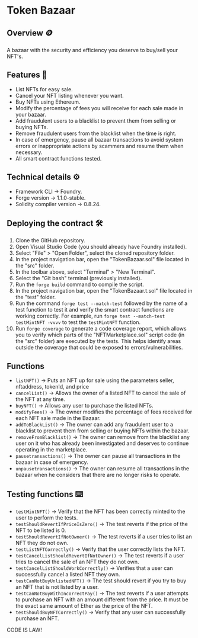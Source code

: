 # Token Bazaar
## Overview 🪙
A bazaar with the security and efficiency you deserve to buy/sell your NFT's.
## Features 📃
* List NFTs for easy sale.
* Cancel your NFT listing whenever you want.
* Buy NFTs using Ethereum.
* Modify the percentage of fees you will receive for each sale made in your bazaar.
* Add fraudulent users to a blacklist to prevent them from selling or buying NFTs.
* Remove fraudulent users from the blacklist when the time is right.
* In case of emergency, pause all bazaar transactions to avoid system errors or inappropriate actions by scammers and resume them when necessary.
* All smart contract functions tested.
## Technical details ⚙️
* Framework CLI -> Foundry.
* Forge version -> 1.1.0-stable.
* Solidity compiler version -> 0.8.24.
## Deploying the contract 🛠️
1. Clone the GitHub repository.
2. Open Visual Studio Code (you should already have Foundry installed).
3. Select "File" > "Open Folder", select the cloned repository folder.
4. In the project navigation bar, open the "TokenBazaar.sol" file located in the "src" folder.
5. In the toolbar above, select "Terminal" > "New Terminal".
6. Select the "Git bash" terminal (previously installed).
7. Run the `forge build` command to compile the script.
8. In the project navigation bar, open the "TokenBazaar.t.sol" file located in the "test" folder.
9. Run the command `forge test --match-test` followed by the name of a test function to test it and verify the smart contract functions are working correctly. For example, run `forge test --match-test testMintNFT -vvvv` to test the `testMintNFT` function.
10. Run `forge coverage` to generate a code coverage report, which allows you to verify which parts of the "NFTMarketplace.sol" script code (in the "src" folder) are executed by the tests. This helps identify areas outside the coverage that could be exposed to errors/vulnerabilities.
## Functions 
* `listNFT()` -> Puts an NFT up for sale using the parameters seller, nftaddress, tokenId, and price
* `cancelList()` -> Allows the owner of a listed NFT to cancel the sale of the NFT at any time.
* `buyNFT()` -> Allows any user to purchase the listed NFTs.
* `modifyFees()` -> The owner modifies the percentage of fees received for each NFT sale made in the Bazaar.
* `addToBlackList()` -> The owner can add any fraudulent user to a blacklist to prevent them from selling or buying NFTs within the bazaar.
* `removeFromBlacklist()` -> The owner can remove from the blacklist any user on it who has already been investigated and deserves to continue operating in the marketplace.
* `pausetransactions()` -> The owner can pause all transactions in the bazaar in case of emergency.
* `unpausetransactions()` -> The owner can resume all transactions in the bazaar when he considers that there are no longer risks to operate.
## Testing functions ⌨️
* `testMintNFT()` -> Verify that the NFT has been correctly minted to the user to perform the tests.
* `testShouldRevertIfPriceIsZero()` -> The test reverts if the price of the NFT to be listed is 0.
* `testShouldRevertIfNotOwner()` -> The test reverts if a user tries to list an NFT they do not own.
* `testListNFTCorrectly()` -> Verify that the user correctly lists the NFT.
* `testCancelListShouldRevertIfNotOwner()` -> The test reverts if a user tries to cancel the sale of an NFT they do not own.
* `testCancelListShouldWorkCorrectly()` -> Verifies that a user can successfully cancel a listed NFT they own.
* `testCanNotBuyUnlistedNFT()` -> The test should revert if you try to buy an NFT that is not listed by a user.
* `testCanNotBuyWithIncorrectPay()` -> The test reverts if a user attempts to purchase an NFT with an amount different from the price. It must be the exact same amount of Ether as the price of the NFT.
* `testShouldBuyNFTCorrectly()` -> Verify that any user can successfully purchase an NFT.

CODE IS LAW!
